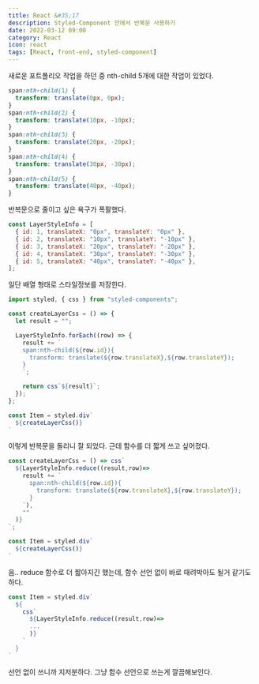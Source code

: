 ```yaml
---
title: React &#35;17
description: Styled-Component 안에서 반복문 사용하기
date: 2022-03-12 09:00
category: React
icon: react
tags: [React, front-end, styled-component]
---
```


새로운 포트폴리오 작업을 하던 중 nth-child 5개에 대한 작업이 있었다.

```css
span:nth-child(1) {
  transform: translate(0px, 0px);
}
span:nth-child(2) {
  transform: translate(10px, -10px);
}
span:nth-child(3) {
  transform: translate(20px, -20px);
}
span:nth-child(4) {
  transform: translate(30px, -30px);
}
span:nth-child(5) {
  transform: translate(40px, -40px);
}
```

반복문으로 줄이고 싶은 욕구가 폭팔했다.

```js
const LayerStyleInfo = [
  { id: 1, translateX: "0px", translateY: "0px" },
  { id: 2, translateX: "10px", translateY: "-10px" },
  { id: 3, translateX: "20px", translateY: "-20px" },
  { id: 4, translateX: "30px", translateY: "-30px" },
  { id: 5, translateX: "40px", translateY: "-40px" },
];
```

일단 배열 형태로 스타일정보를 저장한다.

```js
import styled, { css } from "styled-components";

const createLayerCss = () => {
  let result = "";

  LayerStyleInfo.forEach((row) => {
    result += `
    span:nth-child(${row.id}){
      transform: translate(${row.translateX},${row.translateY});
    }
    `;

    return css`${result}`;
  });
};

const Item = styled.div`
  ${createLayerCss()}
`
```

이렇게 반복문을 돌리니 잘 되었다. 근데 함수를 더 짧게 쓰고 싶어졌다.

```js
const createLayerCss = () => css`
  ${LayerStyleInfo.reduce((result,row)=>
    result += `
      span:nth-child(${row.id}){
        transform: translate(${row.translateX},${row.translateY});
      }
    `),
    ""
  )}
`;

const Item = styled.div`
  ${createLayerCss()}
`
```

음.. reduce 함수로 더 짧아지긴 했는데, 함수 선언 없이 바로 때려박아도 될거 같기도 하다.

```js
const Item = styled.div`
  ${
    css`
      ${LayerStyleInfo.reduce((result,row)=>
      ...
      )}
    `
  }
`
```

선언 없이 쓰니까 지저분하다. 그냥 함수 선언으로 쓰는게 깔끔해보인다.